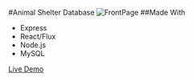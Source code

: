 #Animal Shelter Database
![FrontPage](https://dl2.pushbulletusercontent.com/Tmd8acp9fxElYSrqhr9byhrgk56jN5iS/Screen%20Shot%202017-02-20%20at%2011.54.30%20PM.png)
##Made With
* Express
* React/Flux
* Node.js
* MySQL

[Live Demo](https://vast-lowlands-96514.herokuapp.com)

